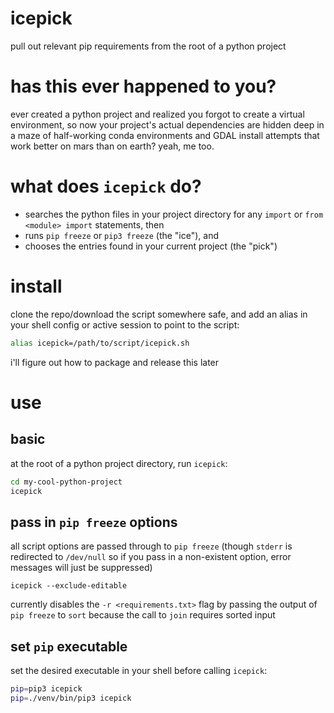 # icepick
pull out relevant pip requirements from the root of a python project

# has this ever happened to you?
ever created a python project and realized you forgot to create a virtual environment, so now your project's actual dependencies are hidden deep in a maze of half-working conda environments and GDAL install attempts that work better on mars than on earth? yeah, me too.

# what does `icepick` do?
- searches the python files in your project directory for any `import` or `from <module> import` statements, then
- runs `pip freeze` or `pip3 freeze` (the "ice"), and 
- chooses the entries found in your current project (the "pick")

# install 
clone the repo/download the script somewhere safe, and add an alias in your shell config or active session to point to the script: 
```bash
alias icepick=/path/to/script/icepick.sh
```
i'll figure out how to package and release this later

# use 
## basic
at the root of a python project directory, run `icepick`:
```bash 
cd my-cool-python-project
icepick
```

## pass in `pip freeze` options
all script options are passed through to `pip freeze` (though `stderr` is redirected to `/dev/null` so if you pass in a non-existent option, error messages will just be suppressed)
```
icepick --exclude-editable
```
currently disables the `-r <requirements.txt>` flag by passing the output of `pip freeze` to `sort` because the call to `join` requires sorted input 


## set `pip` executable
set the desired executable in your shell before calling `icepick`:
```bash
pip=pip3 icepick
pip=./venv/bin/pip3 icepick 
```

